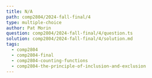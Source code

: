 ```yaml
---
title: N/A
path: comp2804/2024-fall-final/4
type: multiple-choice
author: Pat Morin
question: comp2804/2024-fall-final/4/question.ts
solution: comp2804/2024-fall-final/4/solution.md
tags:
  - comp2804
  - comp2804-final
  - comp2804-counting-functions
  - comp2804-the-principle-of-inclusion-and-exclusion
---
```

